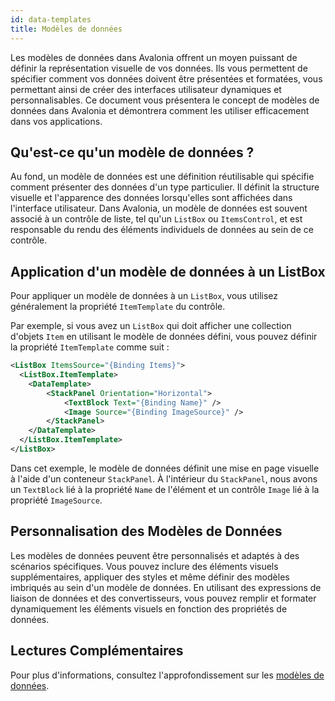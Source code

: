 ```yaml
---
id: data-templates
title: Modèles de données
---
```


Les modèles de données dans Avalonia offrent un moyen puissant de définir la représentation visuelle de vos données. Ils vous permettent de spécifier comment vos données doivent être présentées et formatées, vous permettant ainsi de créer des interfaces utilisateur dynamiques et personnalisables. Ce document vous présentera le concept de modèles de données dans Avalonia et démontrera comment les utiliser efficacement dans vos applications.

## Qu'est-ce qu'un modèle de données ?

Au fond, un modèle de données est une définition réutilisable qui spécifie comment présenter des données d'un type particulier. Il définit la structure visuelle et l'apparence des données lorsqu'elles sont affichées dans l'interface utilisateur. Dans Avalonia, un modèle de données est souvent associé à un contrôle de liste, tel qu'un `ListBox` ou `ItemsControl`, et est responsable du rendu des éléments individuels de données au sein de ce contrôle.

## Application d'un modèle de données à un ListBox

Pour appliquer un modèle de données à un `ListBox`, vous utilisez généralement la propriété `ItemTemplate` du contrôle.

Par exemple, si vous avez un `ListBox` qui doit afficher une collection d'objets `Item` en utilisant le modèle de données défini, vous pouvez définir la propriété `ItemTemplate` comme suit :

```xml
<ListBox ItemsSource="{Binding Items}">
  <ListBox.ItemTemplate>
    <DataTemplate>
        <StackPanel Orientation="Horizontal">
            <TextBlock Text="{Binding Name}" />
            <Image Source="{Binding ImageSource}" />
        </StackPanel>
    </DataTemplate>
  </ListBox.ItemTemplate>
</ListBox>
```

Dans cet exemple, le modèle de données définit une mise en page visuelle à l'aide d'un conteneur `StackPanel`. À l'intérieur du `StackPanel`, nous avons un `TextBlock` lié à la propriété `Name` de l'élément et un contrôle `Image` lié à la propriété `ImageSource`.

## Personnalisation des Modèles de Données

Les modèles de données peuvent être personnalisés et adaptés à des scénarios spécifiques. Vous pouvez inclure des éléments visuels supplémentaires, appliquer des styles et même définir des modèles imbriqués au sein d'un modèle de données. En utilisant des expressions de liaison de données et des convertisseurs, vous pouvez remplir et formater dynamiquement les éléments visuels en fonction des propriétés de données.

## Lectures Complémentaires

Pour plus d'informations, consultez l'approfondissement sur les [modèles de données](../../concepts/templates).